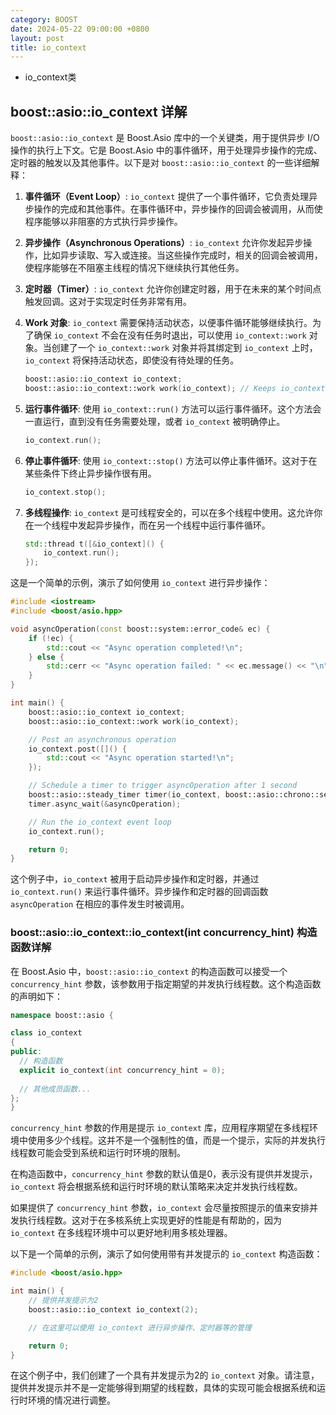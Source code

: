 ```yaml
---
category: BOOST
date: 2024-05-22 09:00:00 +0800
layout: post
title: io_context
---
```


+ io_context类

## boost::asio::io_context 详解

`boost::asio::io_context` 是 Boost.Asio 库中的一个关键类，用于提供异步 I/O 操作的执行上下文。它是 Boost.Asio 中的事件循环，用于处理异步操作的完成、定时器的触发以及其他事件。以下是对 `boost::asio::io_context` 的一些详细解释：

1. **事件循环（Event Loop）**:
   `io_context` 提供了一个事件循环，它负责处理异步操作的完成和其他事件。在事件循环中，异步操作的回调会被调用，从而使程序能够以非阻塞的方式执行异步操作。

2. **异步操作（Asynchronous Operations）**:
   `io_context` 允许你发起异步操作，比如异步读取、写入或连接。当这些操作完成时，相关的回调会被调用，使程序能够在不阻塞主线程的情况下继续执行其他任务。

3. **定时器（Timer）**:
   `io_context` 允许你创建定时器，用于在未来的某个时间点触发回调。这对于实现定时任务非常有用。

4. **Work 对象**:
   `io_context` 需要保持活动状态，以便事件循环能够继续执行。为了确保 `io_context` 不会在没有任务时退出，可以使用 `io_context::work` 对象。当创建了一个 `io_context::work` 对象并将其绑定到 `io_context` 上时，`io_context` 将保持活动状态，即使没有待处理的任务。

   ```cpp
   boost::asio::io_context io_context;
   boost::asio::io_context::work work(io_context); // Keeps io_context alive
   ```

5. **运行事件循环**:
   使用 `io_context::run()` 方法可以运行事件循环。这个方法会一直运行，直到没有任务需要处理，或者 `io_context` 被明确停止。

   ```cpp
   io_context.run();
   ```

6. **停止事件循环**:
   使用 `io_context::stop()` 方法可以停止事件循环。这对于在某些条件下终止异步操作很有用。

   ```cpp
   io_context.stop();
   ```

7. **多线程操作**:
   `io_context` 是可线程安全的，可以在多个线程中使用。这允许你在一个线程中发起异步操作，而在另一个线程中运行事件循环。

   ```cpp
   std::thread t([&io_context]() {
       io_context.run();
   });
   ```

这是一个简单的示例，演示了如何使用 `io_context` 进行异步操作：

```cpp
#include <iostream>
#include <boost/asio.hpp>

void asyncOperation(const boost::system::error_code& ec) {
    if (!ec) {
        std::cout << "Async operation completed!\n";
    } else {
        std::cerr << "Async operation failed: " << ec.message() << "\n";
    }
}

int main() {
    boost::asio::io_context io_context;
    boost::asio::io_context::work work(io_context);

    // Post an asynchronous operation
    io_context.post([]() {
        std::cout << "Async operation started!\n";
    });

    // Schedule a timer to trigger asyncOperation after 1 second
    boost::asio::steady_timer timer(io_context, boost::asio::chrono::seconds(1));
    timer.async_wait(&asyncOperation);

    // Run the io_context event loop
    io_context.run();

    return 0;
}
```

这个例子中，`io_context` 被用于启动异步操作和定时器，并通过 `io_context.run()` 来运行事件循环。异步操作和定时器的回调函数 `asyncOperation` 在相应的事件发生时被调用。

### boost::asio::io_context::io_context(int concurrency_hint) 构造函数详解

在 Boost.Asio 中，`boost::asio::io_context` 的构造函数可以接受一个 `concurrency_hint` 参数，该参数用于指定期望的并发执行线程数。这个构造函数的声明如下：

```cpp
namespace boost::asio {

class io_context
{
public:
  // 构造函数
  explicit io_context(int concurrency_hint = 0);
  
  // 其他成员函数...
};
}
```

`concurrency_hint` 参数的作用是提示 `io_context` 库，应用程序期望在多线程环境中使用多少个线程。这并不是一个强制性的值，而是一个提示，实际的并发执行线程数可能会受到系统和运行时环境的限制。

在构造函数中，`concurrency_hint` 参数的默认值是0，表示没有提供并发提示，`io_context` 将会根据系统和运行时环境的默认策略来决定并发执行线程数。

如果提供了 `concurrency_hint` 参数，`io_context` 会尽量按照提示的值来安排并发执行线程数。这对于在多核系统上实现更好的性能是有帮助的，因为 `io_context` 在多线程环境中可以更好地利用多核处理器。

以下是一个简单的示例，演示了如何使用带有并发提示的 `io_context` 构造函数：

```cpp
#include <boost/asio.hpp>

int main() {
    // 提供并发提示为2
    boost::asio::io_context io_context(2);

    // 在这里可以使用 io_context 进行异步操作、定时器等的管理

    return 0;
}
```

在这个例子中，我们创建了一个具有并发提示为2的 `io_context` 对象。请注意，提供并发提示并不是一定能够得到期望的线程数，具体的实现可能会根据系统和运行时环境的情况进行调整。